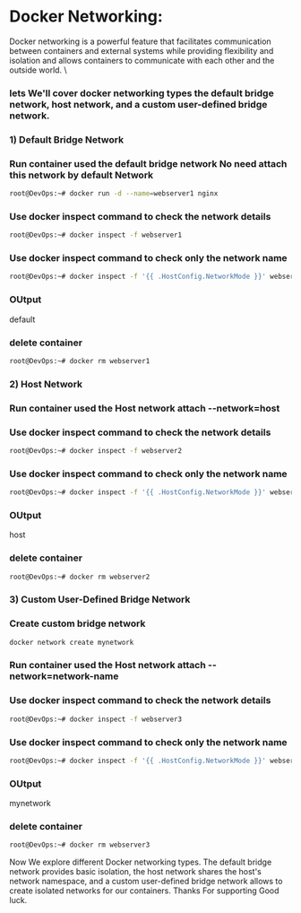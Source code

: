# Docker Networking:
Docker networking is a powerful feature that facilitates communication between containers and external systems 
while providing flexibility and isolation and allows containers to communicate with each other and the outside world. \

### lets We'll cover docker networking types the default bridge network, host network, and a custom user-defined bridge network.
### 1) Default Bridge Network

### Run container used the default bridge network No need attach this network by default Network 
```sh
root@DevOps:~# docker run -d --name=webserver1 nginx
```

### Use docker inspect command to check the network details
```sh
root@DevOps:~# docker inspect -f webserver1
```

### Use docker inspect command to check only the network name
```sh
root@DevOps:~# docker inspect -f '{{ .HostConfig.NetworkMode }}' webserver1
```
### OUtput
default

### delete container 
```sh
root@DevOps:~# docker rm webserver1
```

### 2) Host Network

### Run container used the Host network attach --network=host

### Use docker inspect command to check the network details
```sh
root@DevOps:~# docker inspect -f webserver2
```

### Use docker inspect command to check only the network name
```sh
root@DevOps:~# docker inspect -f '{{ .HostConfig.NetworkMode }}' webserver2
```
### OUtput
host

### delete container 
```sh
root@DevOps:~# docker rm webserver2
```


### 3) Custom User-Defined Bridge Network

### Create custom bridge network
```sh
docker network create mynetwork
```

### Run container used the Host network attach --network=network-name

### Use docker inspect command to check the network details
```sh
root@DevOps:~# docker inspect -f webserver3
```

### Use docker inspect command to check only the network name
```sh
root@DevOps:~# docker inspect -f '{{ .HostConfig.NetworkMode }}' webserver3
```
### OUtput
mynetwork

### delete container 
```sh
root@DevOps:~# docker rm webserver3
```

Now We explore different Docker networking types. 
The default bridge network provides basic isolation, 
the host network shares the host's network namespace, 
and a custom user-defined bridge network allows to create isolated networks for our containers.
Thanks For supporting Good luck.

